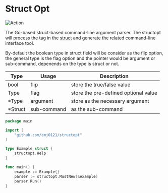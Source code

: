 # Struct Opt #

![Action](https://github.com/cmj0121/structopt/workflows/pipeline/badge.svg)

The Go-based struct-based command-line argument parser. The structopt will process
the tag in the [struct][0] and generate the related command-line interface tool.

By-default the boolean type in struct field will be consider as the flip option,
the general type is the flag option and the pointer would be argument or sub-command,
depenends on the type is struct or not.

| Type       | Usage       | Description                          |
|------------|-------------|--------------------------------------|
| bool       | flip        | store the true/false value           |
| Type       | flag        | store the pre-defined optional value |
| \*Type     | argument    | store as the necessary argument      |
| \*Struct   | sub-command | as the sub-command                   |


```go
package main

import (
	"github.com/cmj0121/structopt"
)

type Example struct {
	structopt.Help
}

func main() {
	example := Example{}
	parser := structopt.MustNew(&example)
	parser.Run()
}
```

[0]: https://golang.org/ref/spec#Struct_types

